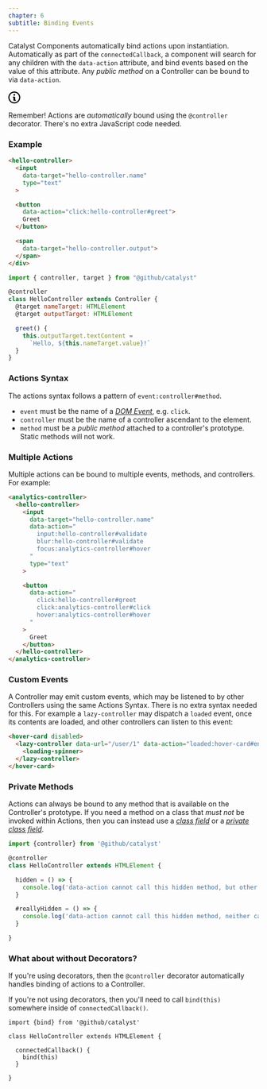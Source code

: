 ```yaml
---
chapter: 6
subtitle: Binding Events
---
```


Catalyst Components automatically bind actions upon instantiation. Automatically as part of the `connectedCallback`, a component will search for any children with the `data-action` attribute, and bind events based on the value of this attribute. Any _public method_ on a Controller can be bound to via `data-action`.

<div class="d-flex border rounded-1 my-3 box-shadow-medium">
  <span class="d-flex bg-blue text-white rounded-left-1 p-3">
    <svg width="24" viewBox="0 0 14 16" class="octicon octicon-info" aria-hidden="true">
      <path
        fill-rule="evenodd"
        d="M6.3 5.69a.942.942 0 0 1-.28-.7c0-.28.09-.52.28-.7.19-.18.42-.28.7-.28.28 0 .52.09.7.28.18.19.28.42.28.7 0 .28-.09.52-.28.7a1 1 0 0 1-.7.3c-.28 0-.52-.11-.7-.3zM8 7.99c-.02-.25-.11-.48-.31-.69-.2-.19-.42-.3-.69-.31H6c-.27.02-.48.13-.69.31-.2.2-.3.44-.31.69h1v3c.02.27.11.5.31.69.2.2.42.31.69.31h1c.27 0 .48-.11.69-.31.2-.19.3-.42.31-.69H8V7.98v.01zM7 2.3c-3.14 0-5.7 2.54-5.7 5.68 0 3.14 2.56 5.7 5.7 5.7s5.7-2.55 5.7-5.7c0-3.15-2.56-5.69-5.7-5.69v.01zM7 .98c3.86 0 7 3.14 7 7s-3.14 7-7 7-7-3.12-7-7 3.14-7 7-7z"
      />
    </svg>
  </span>
  <div class="p-3">

Remember! Actions are _automatically_ bound using the `@controller` decorator. There's no extra JavaScript code needed.

  </div>
</div>

### Example

<div class="d-flex my-4">
  <div class="">

```html
<hello-controller>
  <input
    data-target="hello-controller.name"
    type="text"
  >

  <button
    data-action="click:hello-controller#greet">
    Greet
  </button>

  <span
    data-target="hello-controller.output">
  </span>
</div>
```

  </div>
  <div class="ml-4">

```js
import { controller, target } from "@github/catalyst"

@controller
class HelloController extends Controller {
  @target nameTarget: HTMLElement
  @target outputTarget: HTMLElement

  greet() {
    this.outputTarget.textContent =
      `Hello, ${this.nameTarget.value}!`
  }
}
```

  </div>
</div>

### Actions Syntax

The actions syntax follows a pattern of `event:controller#method`.

 - `event` must be the name of a [_DOM Event_](https://developer.mozilla.org/en-US/docs/Web/Events), e.g. `click`.
 - `controller` must be the name of a controller ascendant to the element.
 - `method` must be a _public_ _method_ attached to a controller's prototype. Static methods will not work.

### Multiple Actions

Multiple actions can be bound to multiple events, methods, and controllers. For example:

```html
<analytics-controller>
  <hello-controller>
    <input
      data-target="hello-controller.name"
      data-action="
        input:hello-controller#validate
        blur:hello-controller#validate
        focus:analytics-controller#hover
      "
      type="text"
    >

    <button
      data-action="
        click:hello-controller#greet
        click:analytics-controller#click
        hover:analytics-controller#hover
      "
    >
      Greet
    </button>
  </hello-controller>
</analytics-controller>
```

### Custom Events

A Controller may emit custom events, which may be listened to by other Controllers using the same Actions Syntax. There is no extra syntax needed for this. For example a `lazy-controller` may dispatch a `loaded` event, once its contents are loaded, and other controllers can listen to this event:

```html
<hover-card disabled>
  <lazy-controller data-url="/user/1" data-action="loaded:hover-card#enable">
    <loading-spinner>
  </lazy-controller>
</hover-card>
```

### Private Methods

Actions can always be bound to any method that is available on the Controller's prototype. If you need a method on a class that _must not_ be invoked within Actions, then you can instead use a [_class field_](https://developer.mozilla.org/en-US/docs/Web/JavaScript/Reference/Classes/Class_fields) or a [_private class field_](https://developer.mozilla.org/en-US/docs/Web/JavaScript/Reference/Classes/Class_fields#Private_fields).

```js
import {controller} from '@github/catalyst'

@controller
class HelloController extends HTMLElement {

  hidden = () => {
    console.log('data-action cannot call this hidden method, but other JavaScript can!')
  }

  #reallyHidden = () => {
    console.log('data-action cannot call this hidden method, neither can other JavaScript!')
  }

}
```

### What about without Decorators?

If you're using decorators, then the `@controller` decorator automatically handles binding of actions to a Controller.

If you're not using decorators, then you'll need to call `bind(this)` somewhere inside of `connectedCallback()`.

```
import {bind} from '@github/catalyst'

class HelloController extends HTMLElement {

  connectedCallback() {
    bind(this)
  }

}
```
